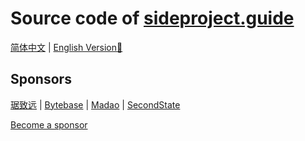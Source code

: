 # Source code of [sideproject.guide](https://sideproject.guide/)

[简体中文](https://sideproject.guide/zh) | [English Version🔨](https://sideproject.guide/en)

## Sponsors

[琚致远](https://github.com/juzhiyuan) | [Bytebase](https://bytebase.com/) | [Madao](https://madao.me/) | [SecondState](https://bit.ly/3gfWwps)

[Become a sponsor](https://github.com/sponsors/timqian)
